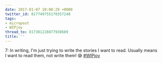 ```yaml
---
date: 2017-01-07 10:08:29 +0000
twitter_id: 817749755170357248
tags:
- micropost
- WIPjoy
thread_to: 817381228877938689
title: ''
---
```


7: In writing, I'm just trying to write the stories I want to read. Usually means I want to read them, not write them! 😅 [#WIPjoy](https://twitter.com/hashtag/WIPjoy)
